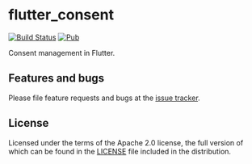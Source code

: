 # flutter_consent

[![Build Status](https://travis-ci.com/adaptant-labs/flutter_consent.svg?branch=master)](https://travis-ci.com/adaptant-labs/flutter_consent)
[![Pub](https://img.shields.io/pub/v/flutter_consent.svg)](https://pub.dartlang.org/packages/flutter_consent)

Consent management in Flutter.

## Features and bugs

Please file feature requests and bugs at the [issue tracker][tracker].

[tracker]: https://github.com/adaptant-labs/flutter_consent/issues

## License

Licensed under the terms of the Apache 2.0 license, the full version of which can be found in the
[LICENSE](https://raw.githubusercontent.com/adaptant-labs/flutter_consent/master/LICENSE) file included in the distribution.
